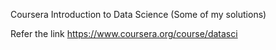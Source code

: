 Coursera Introduction to Data Science (Some of my solutions)

Refer the link https://www.coursera.org/course/datasci
